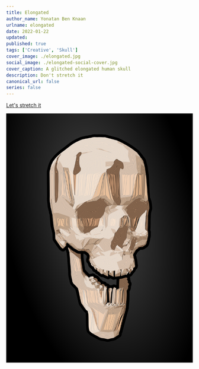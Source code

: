 ```yaml
---
title: Elongated
author_name: Yonatan Ben Knaan
urlname: elongated
date: 2022-01-22
updated: 
published: true
tags: ['Creative', 'Skull']
cover_image: ./elongated.jpg
social_image: ./elongated-social-cover.jpg
cover_caption: A glitched elongated human skull
description: Don't stretch it
canonical_url: false
series: false
---
```


[Let's stretch it](https://www.historicmysteries.com/elongated-skulls-mystery/)

![A glitched elongated human skull](./elongated.svg)

